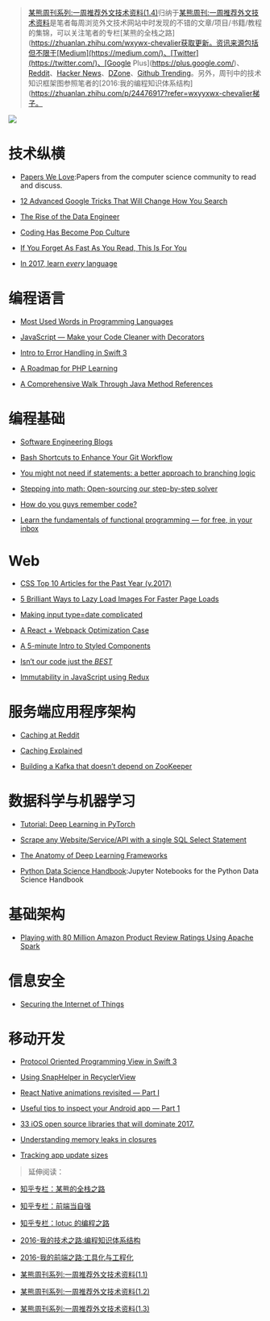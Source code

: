 ﻿> [某熊周刊系列:一周推荐外文技术资料(1.4)](https://zhuanlan.zhihu.com/p/25017944)归纳于[某熊周刊:一周推荐外文技术资料](https://github.com/wx-chevalier/Coder-Knowledge-Graph/tree/master/Weekly)是笔者每周浏览外文技术网站中时发现的不错的文章/项目/书籍/教程的集锦，可以关注笔者的专栏[某熊的全栈之路](https://zhuanlan.zhihu.com/wxywx-chevalier获取更新。资讯来源包括但不限于[Medium](https://medium.com/)、[Twitter](https://twitter.com/)、[Google Plus](https://plus.google.com/)、[Reddit](https://www.reddit.com/)、[Hacker News](https://news.ycombinator.com/)、[DZone](https://dzone.com/)、[Github Trending](https://github.com/trending)。另外，周刊中的技术知识框架图参照笔者的[2016:我的编程知识体系结构](https://zhuanlan.zhihu.com/p/24476917?refer=wxyyxwx-chevalier梯子。

![](https://coding.net/u/hoteam/p/Cache/git/raw/master/2017/1/2/075AB14B-09E7-4BB7-B59D-D1DE13B1E571.png)

# 技术纵横

* [Papers We Love](https://github.com/papers-we-love/papers-we-love):Papers from the computer science community to read and discuss.

- [12 Advanced Google Tricks That Will Change How You Search](https://medium.com/marketing-and-entrepreneurship/12-advanced-google-tricks-that-will-change-how-you-search-c29446fd0073#.144zuemij)

- [The Rise of the Data Engineer](https://medium.com/@maximebeauchemin/the-rise-of-the-data-engineer-91be18f1e603#.54fowndni)

- [Coding Has Become Pop Culture](https://hackernoon.com/coding-has-become-a-pop-culture-939100f84b0c#.jb3bo0846)

- [If You Forget As Fast As You Read, This Is For You](https://betterhumans.coach.me/if-you-forget-as-fast-as-you-read-this-is-for-you-afe1aaf04b7d#.w4s4gcrox)

- [In 2017, learn _every_ language](https://blog.bradfieldcs.com/in-2017-learn-every-language-59b11f68eee#.nt50pzee5)

# 编程语言

* [Most Used Words in Programming Languages](https://anvaka.github.io/common-words/#?lang=js)

* [JavaScript — Make your Code Cleaner with Decorators](https://medium.com/@NetanelBasal/javascript-make-your-code-cleaner-with-decorators-d34fc72af947#.ad2ykevu5)

* [Intro to Error Handling in Swift 3](https://medium.com/ios-geek-community/intro-to-error-handling-in-swift-3-edb2ce6a6668#.k8f98y9yy)

* [A Roadmap for PHP Learning](https://medium.com/@mattburgess/a-roadmap-for-php-learning-e7071b528424#.60x3yck2d)

* [A Comprehensive Walk Through Java Method References](https://dzone.com/articles/a-comprehensive-walk-over-java-method-references)

# 编程基础

* [Software Engineering Blogs](https://github.com/kilimchoi/engineering-blogs)

* [Bash Shortcuts to Enhance Your Git Workflow](https://medium.freecodecamp.com/bash-shortcuts-to-enhance-your-git-workflow-5107d64ea0ff#.mycv3z6pa)

* [You might not need if statements: a better approach to branching logic](https://hackernoon.com/you-might-not-need-if-statements-a-better-approach-to-branching-logic-59b4f877697f#.pnmxdconp)

* [Stepping into math: Open-sourcing our step-by-step solver](https://blog.socratic.org/stepping-into-math-open-sourcing-our-step-by-step-solver-9b5da066ae36#.6bt7wr11o)

* [How do you guys remember code?](https://www.reddit.com/r/learnprogramming/comments/5pgq5r/how_do_you_guys_remember_code/)

* [Learn the fundamentals of functional programming — for free, in your inbox](https://medium.freecodecamp.com/learning-the-fundamentals-of-functional-programming-425c9fd901c6#.rlhebquuo)

# Web

* [CSS Top 10 Articles for the Past Year (v.2017)](https://medium.mybridge.co/css-top-10-articles-for-the-past-year-v-2017-e5f4a1ee30f8?source=reading_list---------17-2---------)

* [5 Brilliant Ways to Lazy Load Images For Faster Page Loads](http://blog.dynamicdrive.com/5-brilliant-ways-to-lazy-load-images-for-faster-page-loads/)

* [Making input type=date complicated](https://medium.com/samsung-internet-dev/making-input-type-date-complicated-a544fd27c45a#.ipm77phyj)

* [A React + Webpack Optimization Case](https://medium.com/@kudochien/a-react-webpack-optimization-case-27da392fb3ec#.wuwtvb7vq)

* [A 5-minute Intro to Styled Components](https://medium.freecodecamp.com/a-5-minute-intro-to-styled-components-41f40eb7cd55#.pmezoo9qf)

* [Isn’t our code just the _BEST_](https://medium.com/bumpers/isnt-our-code-just-the-best-f028a78f33a9#.8l8u7xmkc)

* [Immutability in JavaScript using Redux](https://www.toptal.com/javascript/immutability-in-javascript-using-redux)

# 服务端应用程序架构

* [Caching at Reddit](https://redditblog.com/2017/01/17/caching-at-reddit/)

* [Caching Explained](https://cachingexplained.com/#caching-explained)

* [Building a Kafka that doesn’t depend on ZooKeeper](https://medium.com/the-hoard/building-a-kafka-that-doesnt-depend-on-zookeeper-2c4701b6e961#.wsyo3nnyy)

# 数据科学与机器学习

* [Tutorial: Deep Learning in PyTorch](http://iamtrask.github.io/2017/01/15/pytorch-tutorial/)

* [Scrape any Website/Service/API with a single SQL Select Statement](https://hackernoon.com/scrape-any-website-service-api-with-a-single-sql-select-statement-8d60be1e9a49#.qk9dmtpdv)

* [The Anatomy of Deep Learning Frameworks](https://medium.com/@gokul_uf/the-anatomy-of-deep-learning-frameworks-46e2a7af5e47#.v68wm4ltw)

* [Python Data Science Handbook](https://github.com/jakevdp/PythonDataScienceHandbook):Jupyter Notebooks for the Python Data Science Handbook

# 基础架构

* [Playing with 80 Million Amazon Product Review Ratings Using Apache Spark](http://minimaxir.com/2017/01/amazon-spark/)

# 信息安全

* [Securing the Internet of Things](https://iot-for-all.com/securing-the-internet-of-things-cd478d87ab92#.1qlub260s)

# 移动开发

* [Protocol Oriented Programming View in Swift 3](https://medium.com/ios-geek-community/protocol-oriented-programming-view-in-swift-3-8bcb3305c427#.2jk68w2sk)

* [Using SnapHelper in RecyclerView](https://blog.mindorks.com/using-snaphelper-in-recyclerview-fc616b6833e8?source=reading_list---------54-1---------)

* [React Native animations revisited — Part I](https://blog.callstack.io/react-native-animations-revisited-part-i-783143d4884#.4tywterbm)

* [Useful tips to inspect your Android app — Part 1](https://medium.com/freenet-engineering/useful-tips-to-inspect-your-android-app-part-1-34415239e91a#.4ft9uc743)

* [33 iOS open source libraries that will dominate 2017.](https://medium.com/app-coder-io/33-ios-open-source-libraries-that-will-dominate-2017-4762cf3ce449#.rnux26lgd)

* [Understanding memory leaks in closures](https://medium.com/compileswift/understanding-memory-leaks-in-closures-48207214cba#.p9xaigne4)

* [Tracking app update sizes](https://medium.com/google-developers/tracking-app-update-sizes-1a1f57634f7b#.lv0ymtwry)

> 延伸阅读：

* [知乎专栏：某熊的全栈之路](https://zhuanlan.zhihu.com/wx-chevalier)
  >
* [知乎专栏：前端当自强](https://zhuanlan.zhihu.com/c_67532981)
  >
* [知乎专栏：lotuc 的编程之路](https://zhuanlan.zhihu.com/lotuc)
  >
* [2016-我的技术之路:编程知识体系结构](https://zhuanlan.zhihu.com/p/24476917?refer=wx-chevalier)
  >
* [2016-我的前端之路:工具化与工程化](https://zhuanlan.zhihu.com/p/24575395?refer=wx-chevalier)
  >
* [某熊周刊系列:一周推荐外文技术资料(1.1)](https://zhuanlan.zhihu.com/p/24739573)
  >
* [某熊周刊系列:一周推荐外文技术资料(1.2)](https://zhuanlan.zhihu.com/p/24840980)
  >
* [某熊周刊系列:一周推荐外文技术资料(1.3)](https://zhuanlan.zhihu.com/p/24940337)
